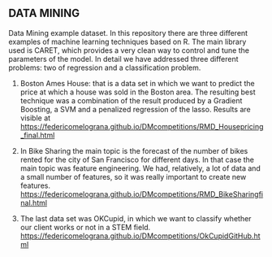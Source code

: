 ## DATA MINING

Data Mining example dataset.
In this repository there are three different examples of machine learning techniques based on R. The main library used is CARET, which provides a very clean way to control and tune the parameters of the model. In detail we have addressed three different problems: two of regression and a classification problem.


1) Boston Ames House: that is a data set in which we want to predict the price at which a house was sold in the Boston area. The resulting best technique was a combination of the result produced by a Gradient Boosting, a SVM and a penalized regression of the lasso.
Results are visible at https://federicomelograna.github.io/DMcompetitions/RMD_Housepricing_final.html

2) In Bike Sharing the main topic is the forecast of the number of bikes rented for the city of San Francisco for different days. In that case the main topic was feature engineering. We had, relatively, a lot of data and a small number of features, so it was really important to create new features. https://federicomelograna.github.io/DMcompetitions/RMD_BikeSharingfinal.html

3) The last data set was OKCupid, in which we want to classify whether our client works or not in a STEM field.
https://federicomelograna.github.io/DMcompetitions/OkCupidGitHub.html
